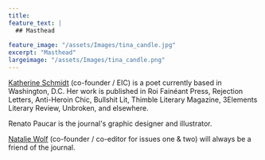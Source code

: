 ```yaml
---
title: 
feature_text: |
  ## Masthead
  
feature_image: "/assets/Images/tina_candle.jpg"
excerpt: "Masthead"
largeimage: "/assets/Images/tina_candle.png"
---
```


[Katherine Schmidt](https://ktschmdt.wordpress.com/creative-writing/) (co-founder / EIC) is a poet currently based in Washington, D.C. Her work is published in Roi Fainéant Press, Rejection Letters, Anti-Heroin Chic, Bullshit Lit, Thimble Literary Magazine, 3Elements Literary Review, Unbroken, and elsewhere.

Renato Paucar is the journal's graphic designer and illustrator.





[Natalie Wolf](https://nwolfmeep.wixsite.com/nmwolf) (co-founder / co-editor for issues one & two) will always be a friend of the journal.


<!---is a writer and cat enthusiast from Kansas City. Her short fiction and poetry have appeared in Unbroken, Right Hand Pointing, Popshot Quarterly, I-70 Review, and Live Ideas. --->

